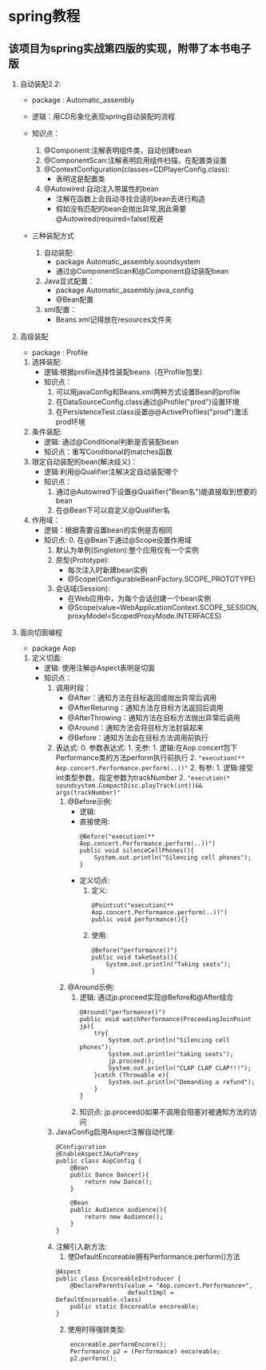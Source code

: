 # spring教程

## 该项目为spring实战第四版的实现，附带了本书电子版


1. 自动装配2.2:
	* package : Automatic_assembly
	* 逻辑：用CD形象化表现spring自动装配的流程
	* 知识点：
		1. @Component:注解表明组件类，自动创建bean
		2. @ComponentScan:注解表明启用组件扫描，在配置类设置
		3. @ContextConfiguration(classes=CDPlayerConfig.class):
			* 表明这是配置类
		4. @Autowired:自动注入带属性的bean
			* 注解在函数上会自动寻找合适的bean去进行构造
			* 假如没有匹配的bean会抛出异常,因此需要@Autowired(required=false)规避
		
	* 三种装配方式
		1. 自动装配:
			* package Automatic_assembly.soundsystem
			* 通过@ComponentScan和@Component自动装配bean
		2. Java显式配置：
			* package Automatic_assembly.java_config
			* @Bean配置
		3. xml配置：
			* Beans.xml记得放在resources文件夹

2. 高级装配
	* package : Profile
	1. 选择装配:
		* 逻辑:根据profile选择性装配beans（在Profile包里）
		* 知识点：
			1. 可以用javaConfig和Beans.xml两种方式设置Bean的profile
			2. 在DataSourceConfig.class通过@Profile("prod")设置环境
			3. 在PersistenceTest.class设置@@ActiveProfiles("prod")激活prod环境
	2. 条件装配:
		* 逻辑: 通过@Conditional判断是否装配bean
		* 知识点：重写Conditional的matches函数
	3. 限定自动装配的bean(解决歧义)：
		* 逻辑:利用@Qualifier注解决定自动装配哪个
		* 知识点：
			1. 通过@Autowired下设置@Qualifier("Bean名")能直接取到想要的bean
			2. 在@Bean下可以自定义@Qualifier名
	4. 作用域：
		* 逻辑：根据需要设置bean的实例是否相同
		* 知识点:
			0. 在@Bean下通过@Scope设置作用域
			1. 默认为单例(Singleton):整个应用仅有一个实例
			2. 原型(Prototype):
				* 每次注入时新建bean实例
				* @Scope(ConfigurableBeanFactory.SCOPE_PROTOTYPE)
			3. 会话域(Session):
				* 在Web应用中，为每个会话创建一个bean实例
				* @Scope(value=WebApplicationContext.SCOPE_SESSION,
						proxyModel=ScopedProxyMode.INTERFACES)

3. 面向切面编程
	* package Aop
	1. 定义切面:
		* 逻辑: 使用注解@Aspect表明是切面
		* 知识点：
			1. 调用时段：
				* @After：通知方法在目标返回或抛出异常后调用
				* @AfterReturing：通知方法在目标方法返回后调用
				* @AfterThrowing：通知方法在目标方法抛出异常后调用
				* @Around：通知方法会将目标方法封装起来
				* @Before：通知方法会在目标方法调用前执行
			2. 表达式:
				0. 参数表达式:
					1. 无参:
						1. 逻辑:在Aop.concert包下Performance类的方法perform执行前执行 
						2. `"execution(** Aop.concert.Performance.perform(..))"`
					2. 有参:
						1. 逻辑:接受int类型参数，指定参数为trackNumber
						2. `"execution(* soundsystem.CompactDisc.playTrack(int))&& args(trackNumber)"`
				1. @Before示例:
					* 逻辑:
					* 直接使用: 
						```
						@Before("execution(** Aop.concert.Performance.perform(..))")
						public void silenceCellPhones(){
							System.out.println("Silencing cell phones");
						}
						```
					* 定义切点:
						1. 定义:
							```
							@Pointcut("execution(** Aop.concert.Performance.perform(..))")
							public void performance(){}
							```
						2. 使用:
							```
							@Before("performance()")
							public void takeSeats(){
								System.out.println("Taking seats");
							}
							```
				2. @Around示例:
					1. 逻辑: 通过jp.proceed实现@Before和@After结合
						```
						@Around("performance()")
						public void watchPerformance(ProceedingJoinPoint jp){
							try{
								System.out.println("Silencing cell phones");
								System.out.println("taking seats");
								jp.proceed();
								System.out.println("CLAP CLAP CLAP!!!");
							}catch (Throwable e){
								System.out.println("Demanding a refund");
							}
						}
						```
					2. 知识点: jp.proceed()如果不调用会阻塞对被通知方法的访问
			3. JavaConfig启用Aspect注解自动代理:
				```
				@Configuration
				@EnableAspectJAutoProxy
				public class AopConfig {
					@Bean
					public Dance Dancer(){
						return new Dance();
					}

					@Bean
					public Audience audience(){
						return new Audience();
					}
				}
				```
			4. 注解引入新方法:
				1. 使DefaultEncoreable拥有Performance.perform()方法
				```
				@Aspect
				public class EncoreableIntroducer {
					@DeclareParents(value = "Aop.concert.Performance+",
									defaultImpl = DefaultEncoreable.class)
					public static Encoreable encoreable;
				}
				```
				2. 使用时得强转类型:
				```
					encoreable.performEncore();
					Performance p2 = (Performance) encoreable;
					p2.perform();
				```
		
		
		
		
		
		
		
		
		
		
		
		
		
		
		
		